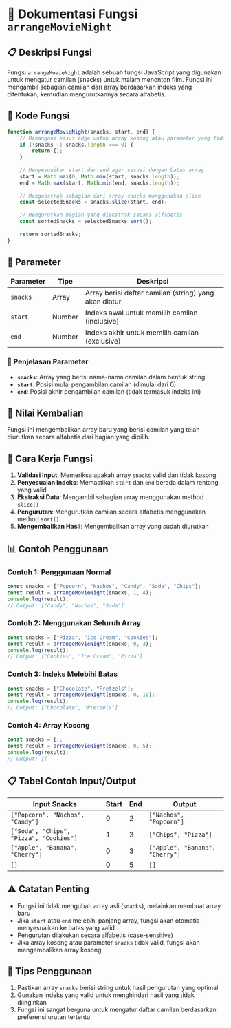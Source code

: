 # 🍿 Dokumentasi Fungsi `arrangeMovieNight`

## 📋 Deskripsi Fungsi

Fungsi `arrangeMovieNight` adalah sebuah fungsi JavaScript yang digunakan untuk mengatur camilan (snacks) untuk malam menonton film. Fungsi ini mengambil sebagian camilan dari array berdasarkan indeks yang ditentukan, kemudian mengurutkannya secara alfabetis.

## 🔧 Kode Fungsi

```javascript
function arrangeMovieNight(snacks, start, end) {
    // Menangani kasus edge untuk array kosong atau parameter yang tidak valid
    if (!snacks || snacks.length === 0) {
        return [];
    }
    
    // Menyesuaikan start dan end agar sesuai dengan batas array
    start = Math.max(0, Math.min(start, snacks.length));
    end = Math.max(start, Math.min(end, snacks.length));
    
    // Mengekstrak sebagian dari array snacks menggunakan slice
    const selectedSnacks = snacks.slice(start, end);
    
    // Mengurutkan bagian yang diekstrak secara alfabetis
    const sortedSnacks = selectedSnacks.sort();
    
    return sortedSnacks;
}
```

## 📝 Parameter

| Parameter | Tipe | Deskripsi |
|-----------|------|-----------|
| `snacks` | Array | Array berisi daftar camilan (string) yang akan diatur |
| `start` | Number | Indeks awal untuk memilih camilan (inclusive) |
| `end` | Number | Indeks akhir untuk memilih camilan (exclusive) |

### 📌 Penjelasan Parameter

- **`snacks`**: Array yang berisi nama-nama camilan dalam bentuk string
- **`start`**: Posisi mulai pengambilan camilan (dimulai dari 0)
- **`end`**: Posisi akhir pengambilan camilan (tidak termasuk indeks ini)

## 🎯 Nilai Kembalian

Fungsi ini mengembalikan array baru yang berisi camilan yang telah diurutkan secara alfabetis dari bagian yang dipilih.

## 🔄 Cara Kerja Fungsi

1. **Validasi Input**: Memeriksa apakah array `snacks` valid dan tidak kosong
2. **Penyesuaian Indeks**: Memastikan `start` dan `end` berada dalam rentang yang valid
3. **Ekstraksi Data**: Mengambil sebagian array menggunakan method `slice()`
4. **Pengurutan**: Mengurutkan camilan secara alfabetis menggunakan method `sort()`
5. **Mengembalikan Hasil**: Mengembalikan array yang sudah diurutkan

## 📊 Contoh Penggunaan

### Contoh 1: Penggunaan Normal
```javascript
const snacks = ["Popcorn", "Nachos", "Candy", "Soda", "Chips"];
const result = arrangeMovieNight(snacks, 1, 4);
console.log(result);
// Output: ["Candy", "Nachos", "Soda"]
```

### Contoh 2: Menggunakan Seluruh Array
```javascript
const snacks = ["Pizza", "Ice Cream", "Cookies"];
const result = arrangeMovieNight(snacks, 0, 3);
console.log(result);
// Output: ["Cookies", "Ice Cream", "Pizza"]
```

### Contoh 3: Indeks Melebihi Batas
```javascript
const snacks = ["Chocolate", "Pretzels"];
const result = arrangeMovieNight(snacks, 0, 10);
console.log(result);
// Output: ["Chocolate", "Pretzels"]
```

### Contoh 4: Array Kosong
```javascript
const snacks = [];
const result = arrangeMovieNight(snacks, 0, 5);
console.log(result);
// Output: []
```

## 📋 Tabel Contoh Input/Output

| Input Snacks | Start | End | Output |
|--------------|-------|-----|--------|
| `["Popcorn", "Nachos", "Candy"]` | 0 | 2 | `["Nachos", "Popcorn"]` |
| `["Soda", "Chips", "Pizza", "Cookies"]` | 1 | 3 | `["Chips", "Pizza"]` |
| `["Apple", "Banana", "Cherry"]` | 0 | 3 | `["Apple", "Banana", "Cherry"]` |
| `[]` | 0 | 5 | `[]` |

## ⚠️ Catatan Penting

- Fungsi ini tidak mengubah array asli (`snacks`), melainkan membuat array baru
- Jika `start` atau `end` melebihi panjang array, fungsi akan otomatis menyesuaikan ke batas yang valid
- Pengurutan dilakukan secara alfabetis (case-sensitive)
- Jika array kosong atau parameter `snacks` tidak valid, fungsi akan mengembalikan array kosong

## 🚀 Tips Penggunaan

1. Pastikan array `snacks` berisi string untuk hasil pengurutan yang optimal
2. Gunakan indeks yang valid untuk menghindari hasil yang tidak diinginkan
3. Fungsi ini sangat berguna untuk mengatur daftar camilan berdasarkan preferensi urutan tertentu
